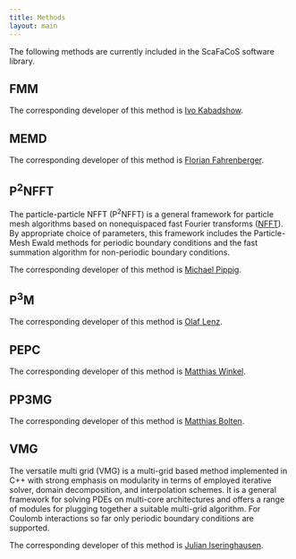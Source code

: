 ```yaml
---
title: Methods
layout: main
---
```


The following methods are currently included in the ScaFaCoS software library.

## FMM
The corresponding developer of this method is [Ivo Kabadshow](./support.html#fmm).

## MEMD
The corresponding developer of this method is [Florian Fahrenberger](./support.html#memd).

## P<sup>2</sup>NFFT
The particle-particle NFFT (P<sup>2</sup>NFFT) is a general framework for particle mesh
algorithms based on nonequispaced fast Fourier transforms ([NFFT](http://www-user.tu-chemnitz.de/~potts/nfft/)).
By appropriate choice of parameters, this framework includes the Particle-Mesh Ewald methods
for periodic boundary conditions and the fast summation algorithm
for non-periodic boundary conditions.

The corresponding developer of this method is [Michael Pippig](./support.html#p2nfft).

## P<sup>3</sup>M
The corresponding developer of this method is [Olaf Lenz](./support.html#p3m).

## PEPC
The corresponding developer of this method is [Matthias Winkel](./support.html#pepc).

## PP3MG
The corresponding developer of this method is [Matthias Bolten](./support.html#pp3mg).

## VMG
The versatile multi grid (VMG) is a multi-grid based method implemented in C++
with strong emphasis on modularity in terms of employed iterative
solver, domain decomposition, and interpolation schemes. It is a general framework
for solving PDEs on multi-core architectures and offers a range of modules for
plugging together a suitable multi-grid algorithm. For Coulomb interactions so
far only periodic boundary conditions are supported.

The corresponding developer of this method is [Julian Iseringhausen](./support.html#vmg).
